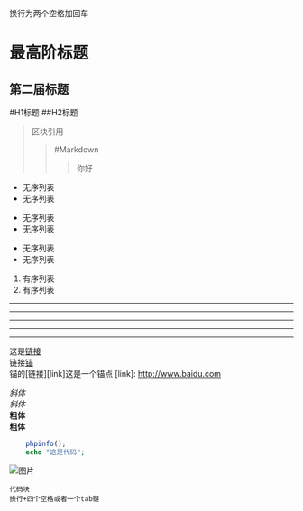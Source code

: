 
 换行为两个空格加回车  
 
最高阶标题
========
第二届标题
--------
#H1标题
##H2标题
>区块引用
>>#Markdown
>>>你好

* 无序列表
* 无序列表
+ 无序列表
+ 无序列表
- 无序列表
- 无序列表
1. 有序列表
2. 有序列表
* * *
***
*****
- - -
--------------------
这是[链接](#link "百度一下你就知道")  
链接[锚](/link/)  
锚的[链接][link]这是一个锚点
[link]: http://www.baidu.com

*斜体*  
_斜体_  
**粗体**  
__粗体__  
```php
	phpinfo();
	echo "这是代码";
```
![图片](http://static.zhihu.com/static/revved/img/sticky_header/new_logo.010e8320.png)  

	代码块
	换行+四个空格或者一个tab键
	





